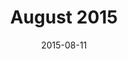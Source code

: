 ---
title:  "August 2015"
date:   2015-08-11
meetup_id: "224056239"
meetup_url: "https://www.meetup.com/CocoaHeads-Montreal/events/224056239/"
speakers:
  - name: "Kevin Clark"
    title: "Antifragile Design"
    twitter: vernalkick
  - name: "Florent Vilmart"
    title: "Our POP Rocks!"
    twitter: flovilmart
---